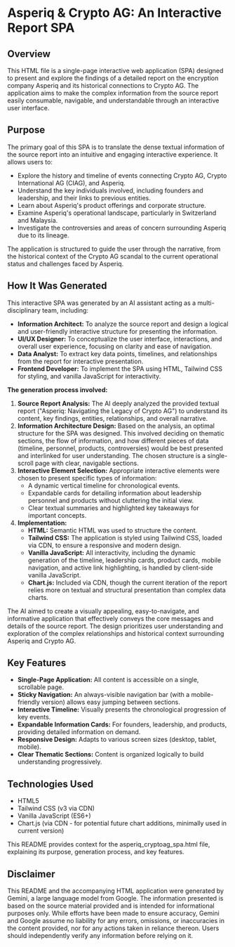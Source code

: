 # **Asperiq & Crypto AG: An Interactive Report SPA**

## **Overview**

This HTML file is a single-page interactive web application (SPA) designed to present and explore the findings of a detailed report on the encryption company Asperiq and its historical connections to Crypto AG. The application aims to make the complex information from the source report easily consumable, navigable, and understandable through an interactive user interface.

## **Purpose**

The primary goal of this SPA is to translate the dense textual information of the source report into an intuitive and engaging interactive experience. It allows users to:

* Explore the history and timeline of events connecting Crypto AG, Crypto International AG (CIAG), and Asperiq.  
* Understand the key individuals involved, including founders and leadership, and their links to previous entities.  
* Learn about Asperiq's product offerings and corporate structure.  
* Examine Asperiq's operational landscape, particularly in Switzerland and Malaysia.  
* Investigate the controversies and areas of concern surrounding Asperiq due to its lineage.

The application is structured to guide the user through the narrative, from the historical context of the Crypto AG scandal to the current operational status and challenges faced by Asperiq.

## **How It Was Generated**

This interactive SPA was generated by an AI assistant acting as a multi-disciplinary team, including:

* **Information Architect:** To analyze the source report and design a logical and user-friendly interactive structure for presenting the information.  
* **UI/UX Designer:** To conceptualize the user interface, interactions, and overall user experience, focusing on clarity and ease of navigation.  
* **Data Analyst:** To extract key data points, timelines, and relationships from the report for interactive presentation.  
* **Frontend Developer:** To implement the SPA using HTML, Tailwind CSS for styling, and vanilla JavaScript for interactivity.

**The generation process involved:**

1. **Source Report Analysis:** The AI deeply analyzed the provided textual report ("Asperiq: Navigating the Legacy of Crypto AG") to understand its content, key findings, entities, relationships, and overall narrative.  
2. **Information Architecture Design:** Based on the analysis, an optimal structure for the SPA was designed. This involved deciding on thematic sections, the flow of information, and how different pieces of data (timeline, personnel, products, controversies) would be best presented and interlinked for user understanding. The chosen structure is a single-scroll page with clear, navigable sections.  
3. **Interactive Element Selection:** Appropriate interactive elements were chosen to present specific types of information:  
   * A dynamic vertical timeline for chronological events.  
   * Expandable cards for detailing information about leadership personnel and products without cluttering the initial view.  
   * Clear textual summaries and highlighted key takeaways for important concepts.  
4. **Implementation:**  
   * **HTML:** Semantic HTML was used to structure the content.  
   * **Tailwind CSS:** The application is styled using Tailwind CSS, loaded via CDN, to ensure a responsive and modern design.  
   * **Vanilla JavaScript:** All interactivity, including the dynamic generation of the timeline, leadership cards, product cards, mobile navigation, and active link highlighting, is handled by client-side vanilla JavaScript.  
   * **Chart.js:** Included via CDN, though the current iteration of the report relies more on textual and structural presentation than complex data charts.

The AI aimed to create a visually appealing, easy-to-navigate, and informative application that effectively conveys the core messages and details of the source report. The design prioritizes user understanding and exploration of the complex relationships and historical context surrounding Asperiq and Crypto AG.

## **Key Features**

* **Single-Page Application:** All content is accessible on a single, scrollable page.  
* **Sticky Navigation:** An always-visible navigation bar (with a mobile-friendly version) allows easy jumping between sections.  
* **Interactive Timeline:** Visually presents the chronological progression of key events.  
* **Expandable Information Cards:** For founders, leadership, and products, providing detailed information on demand.  
* **Responsive Design:** Adapts to various screen sizes (desktop, tablet, mobile).  
* **Clear Thematic Sections:** Content is organized logically to build understanding progressively.

## **Technologies Used**

* HTML5  
* Tailwind CSS (v3 via CDN)  
* Vanilla JavaScript (ES6+)  
* Chart.js (via CDN \- for potential future chart additions, minimally used in current version)

This README provides context for the asperiq\_cryptoag\_spa.html file, explaining its purpose, generation process, and key features.

## **Disclaimer**

This README and the accompanying HTML application were generated by Gemini, a large language model from Google. The information presented is based on the source material provided and is intended for informational purposes only. While efforts have been made to ensure accuracy, Gemini and Google assume no liability for any errors, omissions, or inaccuracies in the content provided, nor for any actions taken in reliance thereon. Users should independently verify any information before relying on it.
